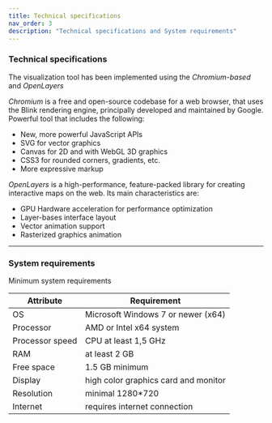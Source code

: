 ```yaml
---
title: Technical specifications
nav_order: 3
description: "Technical specifications and System requirements"
---
```


### Technical specifications

The visualization tool has been implemented using the *Chromium-based* and *OpenLayers*

*Chromium* is a free and open-source codebase for a web browser, that uses the Blink rendering engine, principally developed and maintained by Google. Powerful tool that includes the following:

  * New, more powerful JavaScript APIs
  * SVG for vector graphics
  * Canvas for 2D and with WebGL 3D graphics
  * CSS3 for rounded corners, gradients, etc.
  * More expressive markup

*OpenLayers* is a high-performance, feature-packed library for creating interactive maps on the web. Its main characteristics are:
  * GPU Hardware acceleration for performance optimization
  * Layer-bases interface layout
  * Vector animation support
  * Rasterized graphics animation

---

### System requirements

Minimum system requirements

|Attribute| Requirement|
|---|---|
|OS | Microsoft Windows 7 or newer (x64)|
|Processor | AMD or Intel x64 system|
|Processor speed | CPU at least 1,5 GHz|
|RAM | at least 2 GB|
|Free space | 1.5 GB minimum|
|Display | high color graphics card and monitor|
|Resolution | minimal 1280*720|
|Internet| requires internet connection|

